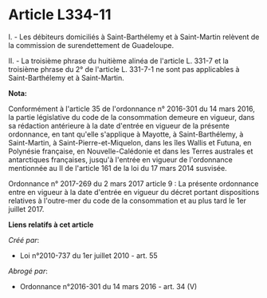 # Article L334-11

I. - Les débiteurs domiciliés à Saint-Barthélemy et à Saint-Martin relèvent de la commission de surendettement de Guadeloupe.

II. - La troisième phrase du huitième alinéa de l'article L. 331-7 et la troisième phrase du 2° de l'article L. 331-7-1 ne
sont pas applicables à Saint-Barthélemy et à Saint-Martin.

**Nota:**

Conformément à l'article 35 de l'ordonnance n° 2016-301 du 14 mars 2016, la partie législative du code de la consommation
demeure en vigueur, dans sa rédaction antérieure à la date d'entrée en vigueur de la présente ordonnance, en tant qu'elle
s'applique à Mayotte, à Saint-Barthélemy, à Saint-Martin, à Saint-Pierre-et-Miquelon, dans les îles Wallis et Futuna, en
Polynésie française, en Nouvelle-Calédonie et dans les Terres australes et antarctiques françaises, jusqu'à l'entrée en
vigueur de l'ordonnance mentionnée au II de l'article 161 de la loi du 17 mars 2014 susvisée.

Ordonnance n° 2017-269 du 2 mars 2017 article 9 : La présente ordonnance entre en vigueur à la date d'entrée en vigueur du
décret portant dispositions relatives à l'outre-mer du code de la consommation et au plus tard le 1er juillet 2017.

**Liens relatifs à cet article**

_Créé par_:

  - Loi n°2010-737 du 1er juillet 2010 - art. 55

_Abrogé par_:

  - Ordonnance n°2016-301 du 14 mars 2016 - art. 34 (V)
